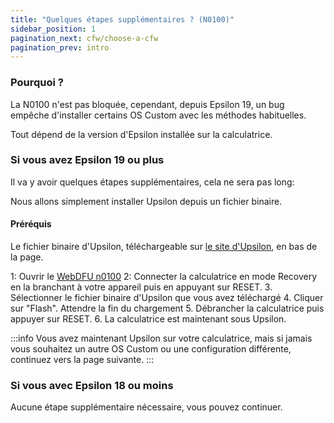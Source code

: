 ```yaml
---
title: "Quelques étapes supplémentaires ? (N0100)"
sidebar_position: 1
pagination_next: cfw/choose-a-cfw
pagination_prev: intro
---
```


### Pourquoi ?

La N0100 n'est pas bloquée, cependant, depuis Epsilon 19, un bug empêche d'installer certains OS Custom avec les méthodes habituelles.

Tout dépend de la version d'Epsilon installée sur la calculatrice.

### Si vous avez Epsilon 19 ou plus

Il va y avoir quelques étapes supplémentaires, cela ne sera pas long:

Nous allons simplement installer Upsilon depuis un fichier binaire.

#### Préréquis

Le fichier binaire d'Upsilon, téléchargeable sur [le site d'Upsilon](https://getupsilon.web.app/), en bas de la page.

1: Ouvrir le [WebDFU n0100](https://ti-planet.github.io/webdfu_numworks/n0100/)
2: Connecter la calculatrice en mode Recovery en la branchant à votre appareil puis en appuyant sur RESET.
3. Sélectionner le fichier binaire d'Upsilon que vous avez téléchargé
4. Cliquer sur "Flash". Attendre la fin du chargement
5. Débrancher la calculatrice puis appuyer sur RESET.
6. La calculatrice est maintenant sous Upsilon.

:::info
Vous avez maintenant Upsilon sur votre calculatrice, mais si jamais vous souhaitez un autre OS Custom ou une configuration différente, continuez vers la page suivante.
:::

### Si vous avec Epsilon 18 ou moins

Aucune étape supplémentaire nécessaire, vous pouvez continuer.
